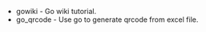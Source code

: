 <ul>
<li>gowiki - Go wiki tutorial.</li>
<li>go_qrcode - Use go to generate qrcode from excel file.</li>
</ul>


